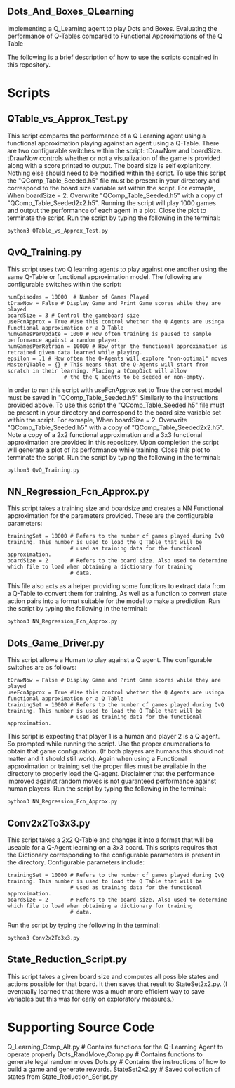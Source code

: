 ## Dots_And_Boxes_QLearning
Implementing a Q_Learning agent to play Dots and Boxes. Evaluating the performance of Q-Tables compared to Functional Approximations of the Q Table

The following is a brief description of how to use the scripts contained in this repository.

# Scripts
## QTable_vs_Approx_Test.py
  This script compares the performance of a Q Learning agent using a functional approximation playing against an agent using a Q-Table.
  There are two configurable switches within the script: tDrawNow and boardSize. tDrawNow controls whether or not a visualization of
  the game is provided along with a score printed to output. The board size is self explanitory. Nothing else should need to be
  modified within the script.
  To use this script the "QComp_Table_Seeded.h5" file must be present in your directory and correspond to the board size variable
  set within the script. For exmaple, When boardSize = 2. Overwrite "QComp_Table_Seeded.h5" with a copy of "QComp_Table_Seeded2x2.h5".
  Running the script will play 1000 games and output the performance of each agent in a plot. Close the plot to terminate the script.
  Run the script by typing the following in the terminal:
  
    python3 QTable_vs_Approx_Test.py
    
## QvQ_Training.py
  This script uses two Q learning agents to play against one another using the same Q-Table or functional approximation model. The
  following are configurable switches within the script:
  
    numEpisodes = 10000  # Number of Games Played  
    tDrawNow = False # Display Game and Print Game scores while they are played
    boardSize = 3 # Control the gameboard size
    useFcnApprox = True #Use this control whether the Q Agents are usinga functional approximation or a Q Table
    numGamesPerUpdate = 1000 # How often training is paused to sample performance against a random player.
    numGamesPerRetrain = 10000 # How often the functional approximation is retrained given data learned while playing.
    epsilon = .1 # How often the Q-Agents will explore "non-optimal" moves
    MasterQTable = {} # This means that the Q-Agents will start from scratch in their learning. Placing a tCompDict will allow
                      # the the Q agents to be seeded or non-empty.
                      
  In order to run this script with useFcnApprox set to True the correct model must be saved in "QComp_Table_Seeded.h5" Similarly to the
  instructions provided above. 
  To use this script the "QComp_Table_Seeded.h5" file must be present in your directory and correspond to the board size variable
  set within the script. For exmaple, When boardSize = 2. Overwrite "QComp_Table_Seeded.h5" with a copy of "QComp_Table_Seeded2x2.h5".
  Note a copy of a 2x2 functional approximation and a 3x3 functional approximation are provided in  this repository. Upon completion 
  the script will generate a plot of its performance while training. Close this plot to terminate the script.
  Run the script by typing the following in the terminal:
  
    python3 QvQ_Training.py
  
## NN_Regression_Fcn_Approx.py
  This script takes a training size and boardsize and creates a NN Functional approximation for the parameters provided.
  These are the configurable parameters:
  
    trainingSet = 10000 # Refers to the number of games played during QvQ training. This number is used to load the Q Table that will be
                        # used as training data for the functional approximation.
    boardSize = 2       # Refers to the board size. Also used to determine which file to load when obtaining a dictionary for training
                        # data.
                        
  This file also acts as a helper providing some functions to extract data from a Q-Table to convert them for training. As well as a
  function to convert state action pairs into a format suitable for the model to make a prediction.
  Run the script by typing the following in the terminal:
  
    python3 NN_Regression_Fcn_Approx.py
    
## Dots_Game_Driver.py
  This script allows a Human to play against a Q agent. The configurable switches are as follows:
  
    tDrawNow = False # Display Game and Print Game scores while they are played
    useFcnApprox = True #Use this control whether the Q Agents are usinga functional approximation or a Q Table
    trainingSet = 10000 # Refers to the number of games played during QvQ training. This number is used to load the Q Table that will be
                        # used as training data for the functional approximation.
                        
  This script is expecting that player 1 is a human and player 2 is a Q agent. So prompted while running the script. Use the proper
  enumerations to obtain that game configuration. (If both players are humans this should not matter and it should still work). Again
  when using a Functional approximation or training set the proper files must be available in the directory to properly load the
  Q-agent. Disclaimer that the performance improved against random moves is not guaranteed performance against human players.
  Run the script by typing the following in the terminal:
  
    python3 NN_Regression_Fcn_Approx.py
    
## Conv2x2To3x3.py
  This script takes a 2x2 Q-Table and changes it into a format that will be useable for a Q-Agent learning on a 3x3 board. 
  This scripts requires that the Dictionary corresponding to the configurable parameters is present in the directory.
  Configurable parameters include:
  
    trainingSet = 10000 # Refers to the number of games played during QvQ training. This number is used to load the Q Table that will be
                        # used as training data for the functional approximation.
    boardSize = 2       # Refers to the board size. Also used to determine which file to load when obtaining a dictionary for training
                        # data.
                        
  Run the script by typing the following in the terminal:
  
    python3 Conv2x2To3x3.py
    
## State_Reduction_Script.py
  This script takes a given board size and computes all possible states and actions possible for that board. It then saves that result
  to StateSet2x2.py. (I eventually learned that there was a much more efficient way to save variables but this was for early on
  exploratory measures.)

# Supporting Source Code
Q_Learning_Comp_Alt.py # Contains functions for the Q-Learning Agent to operate properly
Dots_RandMove_Comp.py # Contains functions to generate legal random moves
Dots.py # Contains the instructions of how to build a game and generate rewards.
StateSet2x2.py # Saved collection of states from State_Reduction_Script.py

